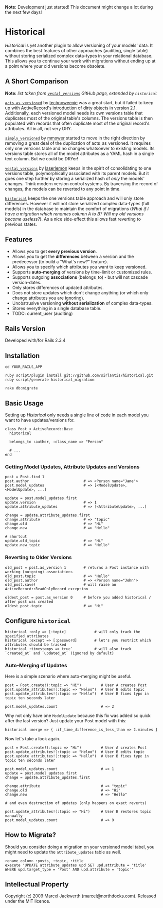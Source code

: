 **Note:** Development just started! This document might change a lot during the next few days!

# Historical

*Historical* is yet another plugin to allow versioning of your models' data. It combines the
best features of other approaches (auditing, single table) without storing serialized
complex data-types in your relational database. This allows you to continue your work
with migrations without ending up at a point where your old versions become obsolete.

## A Short Comparison

**Note:** *list taken from [`vestal_versions`](http://github.com/laserlemon/vestal_versions) GitHub page, extended by `historical`*

[`acts_as_versioned`](http://github.com/technoweenie/acts_as_versioned) by [technoweenie](http://github.com/technoweenie) was a great start,
but it failed to keep up with ActiveRecord's introduction of dirty objects in version 2.1. Additionally, each versioned model needs its own versions
table that duplicates most of the original table's columns. The versions table is then populated with records that often duplicate most of the original
record's attributes. All in all, not very DRY.

[`simply_versioned`](http://github.com/mmower/simply_versioned) by [mmower](http://github.com/mmower) started to move in the right direction by
removing a great deal of the duplication of acts_as_versioned. It requires only one versions table and no changes whatsoever to existing models.
Its versions table stores all of the model attributes as a YAML hash in a single text column. But we could be DRYer!

[`vestal_versions`](http://github.com/laserlemon/vestal_versions) by [laserlemon](http://github.com/laserlemon) keeps in the spirit of consolidating to one versions table,
polymorphically associated with its parent models. But it goes one step further by storing a serialized hash of _only_ the models'
changes. Think modern version control systems. By traversing the record of changes, the models can be reverted to any point in time.

[`historical`](http://github.com/sirlantis/historical) keeps the one versions table approach and will only store differences. However it will not store
serialized complex data-types (full models) in the database to maintain the comfort of migrations (*What if I have a migration which renames column A to B?
Will my old versions become useless?*). As a nice side-effect this allows fast reverting to previous states.

## Features

* Allows you to get **every previous version**.
* Allows you to get the **differences** between a version and the predecessor (to build a "What's new?" feature).
* Allows you to specify which attributes you want to keep versioned.
* Supports **auto-merging** of versions by time-limit or customized rules.
* Supports outgoing **associations** (belongs_to) - but will not cascade version-dates.
* Only stores differences of updated attributes.
* Does not store updates which don't change anything (or which only change attributes you are ignoring).
* Unobstrusive versioning **without serialization** of complex data-types.
* Stores everything in a single database table.
* TODO: current_user (auditing)

## Rails Version

Developed with/for Rails 2.3.4

## Installation

    cd YOUR_RAILS_APP
    
    ruby script/plugin install git://github.com/sirlantis/historical.git
    ruby script/generate historical_migration
    
    rake db:migrate

## Basic Usage

Setting up *Historical* only needs a single line of code in each model you want to have updates/versions for.

    class Post < ActiveRecord::Base
      historical
      
      belongs_to :author, :class_name => "Person"
      
      # ...
    end
    
### Getting Model Updates, Attribute Updates and Versions

    post = Post.find 1
    post.author                         # => <Person name="Jane">
    post.model_updates                  # => [<ModelUpdate>, <ModelUpdate>, ...]
    
    update = post.model_updates.first
    update.version                      # => 1
    update.attribute_updates            # => [<AttributeUpdate>, ...]
    
    change = update.attribute_updates.first
    change.attribute                    # => "topic"
    change.old                          # => "Hi"
    change.new                          # => "Hello"
    
    # shortcut
    update.old_topic                    # => "Hi"
    update.new_topic                    # => "Hello"


### Reverting to Older Versions

    old_post = post.as_version 1        # returns a Post instance with working (outgoing) associations
    old_post.topic                      # => "Hello"
    old_post.author                     # => <Person name="John">
    old_post.save!                      # will raise an ActiveRecord::ReadOnlyRecord exception
    
    oldest_post = post.as_version 0     # before you added historical / after post was created
    oldest_post.topic                   # => "Hi"
    

## Configure `historical`

    historical :only => [:topic]             # will only track the specified attributes
    historical :except => [:password]        # let's you restrict which attributes should be tracked
    historical :timestamps => true`          # will also track `created_at` and `updated_at` (ignored by default)


### Auto-Merging of Updates

Here is a simple szenario where auto-merging might be useful.

    post = Post.create!(:topic => "Hi")         # User A creates Post
    post.update_attributes!(:topic => "Heloo")  # User B edits topic
    post.update_attributes!(:topic => "Hello")  # User B fixes typo in topic ten seconds later

    post.model_updates.count                    # => 2

Why not only have one `ModelUpdate` because this fix was added so quick after the last version? Just
update your Post model with this:

    historical :merge => { :if_time_difference_is_less_than => 2.minutes }
  
Now let's take a look again.
    
    post = Post.create!(:topic => "Hi")         # User A creates Post
    post.update_attributes!(:topic => "Heloo")  # User B edits topic
    post.update_attributes!(:topic => "Hello")  # User B fixes typo in topic ten seconds later

    post.model_updates.count                    # => 1
    update = post.model_updates.first
    change = update.attribute_updates.first
    
    change.attribute                            # => "topic"
    change.old                                  # => "Hi"
    change.new                                  # => "Hello"
    
    # and even destruction of updates (only happens on exact reverts)
    
    post.update_attributes!(:topic => "Hi")     # User B restores topic manually
    post.model_updates.count                    # => 0

## How to Migrate?

Should you consider doing a migration on your versioned model tabel, you might need to update the `attribute_updates` table as well.

    rename_column :posts, :topic, :title
    execute "UPDATE attribute_updates upd SET upd.attribute = 'title' WHERE upd.target_type = 'Post' AND upd.attribute = 'topic'"
    

## Intellectual Property

Copyright (c) 2009 Marcel Jackwerth (marcel@northdocks.com). Released under the MIT licence.
